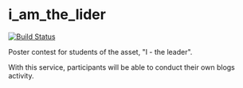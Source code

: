 i_am_the_lider
==============

[![Build Status](https://travis-ci.org/ulmic/i_am_the_lider.png?branch=feature)](https://travis-ci.org/ulmic/i_am_the_lider)

Poster contest for students of the asset, "I - the leader".

With this service, participants will be able to conduct their own blogs activity.
